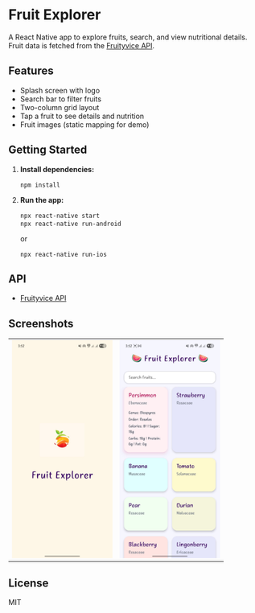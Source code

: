 # Fruit Explorer

A React Native app to explore fruits, search, and view nutritional details.  
Fruit data is fetched from the [Fruityvice API](https://www.fruityvice.com/).

## Features

- Splash screen with logo
- Search bar to filter fruits
- Two-column grid layout
- Tap a fruit to see details and nutrition
- Fruit images (static mapping for demo)

## Getting Started

1. **Install dependencies:**
   ```
   npm install
   ```

2. **Run the app:**
   ```
   npx react-native start
   npx react-native run-android
   ```
   or
   ```
   npx react-native run-ios
   ```

## API

- [Fruityvice API](https://www.fruityvice.com/api/fruit/all)

## Screenshots

<table>
  <tr>
    <td><img src="assets/1.jpg" alt="Splash Screen" width="200"/></td>
    <td><img src="assets/2.jpg" alt="Fruit List" width="200"/></td>
  </tr>
</table>

## License

MIT